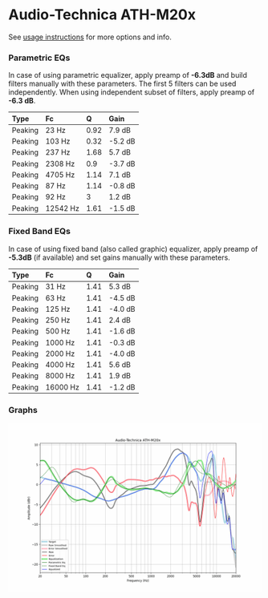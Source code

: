 # Audio-Technica ATH-M20x
See [usage instructions](https://github.com/jaakkopasanen/AutoEq#usage) for more options and info.

### Parametric EQs
In case of using parametric equalizer, apply preamp of **-6.3dB** and build filters manually
with these parameters. The first 5 filters can be used independently.
When using independent subset of filters, apply preamp of **-6.3 dB**.

| Type    | Fc       |    Q | Gain    |
|:--------|:---------|:-----|:--------|
| Peaking | 23 Hz    | 0.92 | 7.9 dB  |
| Peaking | 103 Hz   | 0.32 | -5.2 dB |
| Peaking | 237 Hz   | 1.68 | 5.7 dB  |
| Peaking | 2308 Hz  | 0.9  | -3.7 dB |
| Peaking | 4705 Hz  | 1.14 | 7.1 dB  |
| Peaking | 87 Hz    | 1.14 | -0.8 dB |
| Peaking | 92 Hz    | 3    | 1.2 dB  |
| Peaking | 12542 Hz | 1.61 | -1.5 dB |

### Fixed Band EQs
In case of using fixed band (also called graphic) equalizer, apply preamp of **-5.3dB**
(if available) and set gains manually with these parameters.

| Type    | Fc       |    Q | Gain    |
|:--------|:---------|:-----|:--------|
| Peaking | 31 Hz    | 1.41 | 5.3 dB  |
| Peaking | 63 Hz    | 1.41 | -4.5 dB |
| Peaking | 125 Hz   | 1.41 | -4.0 dB |
| Peaking | 250 Hz   | 1.41 | 2.4 dB  |
| Peaking | 500 Hz   | 1.41 | -1.6 dB |
| Peaking | 1000 Hz  | 1.41 | -0.3 dB |
| Peaking | 2000 Hz  | 1.41 | -4.0 dB |
| Peaking | 4000 Hz  | 1.41 | 5.6 dB  |
| Peaking | 8000 Hz  | 1.41 | 1.9 dB  |
| Peaking | 16000 Hz | 1.41 | -1.2 dB |

### Graphs
![](./Audio-Technica%20ATH-M20x.png)